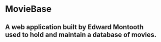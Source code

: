 # MovieBase
## A web application built by Edward Montooth used to hold and maintain a database of movies.
